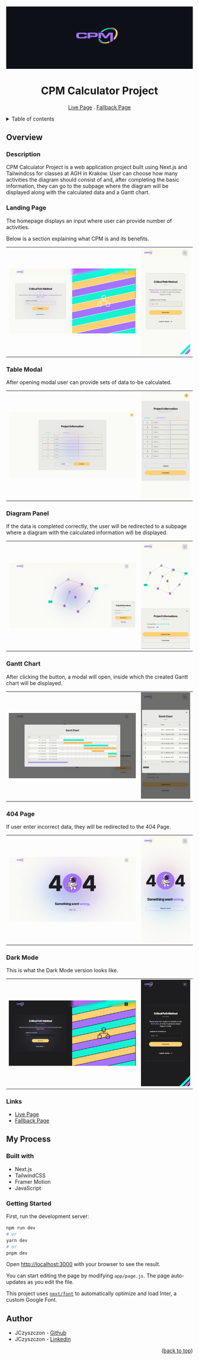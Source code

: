 <div align="center">

![Banner CPM Project](/app/img/screens/cpm-banner-4.png)

# CPM Calculator Project

[Live Page][live-page] . [Fallback Page][fallback-page]

</div>

<details>
<summary>Table of contents</summary>

-   [Overview](#overview)
    -   [Description](#the-challenge)
    -   [Landing Page](#landing-page)
    -   [Table Modal](#table-modal)
    -   [Diagram Panel](#diagram-panel)
    -   [Gantt Chart](#gantt-chart)
    -   [404 Page](#404-page)
    -   [Dark Mode](#dark-mode)
    -   [Links](#links)
-   [My process](#my-process)
    -   [Built with](#built-with)
    -   [Getting Started](#getting-started)
-   [Author](#author)

</details>

## Overview

### Description

CPM Calculator Project is a web application project built using Next.js and Tailwindcss for classes at AGH in Kraków. User can choose how many activities the diagram should consist of and, after completing the basic information, they can go to the subpage where the diagram will be displayed along with the calculated data and a Gantt chart.

### Landing Page

The homepage displays an input where user can provide number of activities.

Below is a section explaining what CPM is and its benefits.

<table>
    <tr>
        <td>
            <img src="./app/img/screens/landing-page-desktop.png" alt="Desktop solution" width="100%" title="Desktop solution"/>
        </td>
        <td>
            <img src="./app/img/screens/landing-page-mobile.png" alt="Mobile solution" title="Mobile solution" width="100%" />
        </td>
    </tr>
</table>

### Table Modal

After opening modal user can provide sets of data to-be calculated.

<table>
    <tr>
        <td>
            <img src="./app/img/screens/table-modal-desktop.png" alt="Desktop solution" width="100%" title="Desktop solution"/>
        </td>
        <td>
            <img src="./app/img/screens/table-modal-mobile.png" alt="Mobile solution" title="Mobile solution" width="100%" />
        </td>
    </tr>
</table>

### Diagram Panel

If the data is completed correctly, the user will be redirected to a subpage where a diagram with the calculated information will be displayed.

<table>
    <tr>
        <td>
            <img src="./app/img/screens/diagram-panel-desktop.png" alt="Desktop solution" width="100%" title="Desktop solution"/>
        </td>
        <td>
            <img src="./app/img/screens/diagram-panel-mobile.png" alt="Mobile solution" title="Mobile solution" width="100%" />
        </td>
    </tr>
</table>

### Gantt Chart

After clicking the button, a modal will open, inside which the created Gantt chart will be displayed.

<table>
    <tr>
        <td>
            <img src="./app/img/screens/gantt-chart-desktop.png" alt="Desktop solution" width="100%" title="Desktop solution"/>
        </td>
        <td>
            <img src="./app/img/screens/gantt-chart-mobile.png" alt="Mobile solution" title="Mobile solution" width="100%" />
        </td>
    </tr>
</table>

### 404 Page

If user enter incorrect data, they will be redirected to the 404 Page.

<table>
    <tr>
        <td>
            <img src="./app/img/screens/404-page-desktop.png" alt="Desktop solution" width="100%" title="Desktop solution"/>
        </td>
        <td>
            <img src="./app/img/screens/404-page-mobile.png" alt="Mobile solution" title="Mobile solution" width="100%" />
        </td>
    </tr>
</table>

### Dark Mode

This is what the Dark Mode version looks like.

<table>
    <tr>
        <td>
            <img src="./app/img/screens/dark-mode-desktop.png" alt="Desktop solution" width="100%" title="Desktop solution"/>
        </td>
        <td>
            <img src="./app/img/screens/dark-mode-mobile.png" alt="Mobile solution" title="Mobile solution" width="100%" />
        </td>
    </tr>
</table>

### Links

-   [Live Page][live-page]
-   [Fallback Page][fallback-page]

## My Process

### Built with

-   Next.js
-   TailwindCSS
-   Framer Motion
-   JavaScript

### Getting Started

First, run the development server:

```bash
npm run dev
# or
yarn dev
# or
pnpm dev
```

Open [http://localhost:3000](http://localhost:3000) with your browser to see the result.

You can start editing the page by modifying `app/page.js`. The page auto-updates as you edit the file.

This project uses [`next/font`](https://nextjs.org/docs/basic-features/font-optimization) to automatically optimize and load Inter, a custom Google Font.

## Author

-   JCzyszczon - [Github](https://github.com/JCzyszczon)
-   JCzyszczon - [Linkedin](https://www.linkedin.com/in/jakub-czyszczoń-5265b02a6/)

<p align="right">(<a href="#top">back to top</a>)</p>

[live-page]: https://cpm-calculator-omega.vercel.app
[fallback-page]: https://cpm-calculator-jczyszczons-projects.vercel.app